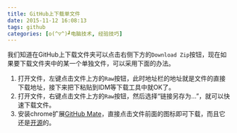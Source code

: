 ```yaml
---
title: GitHub上下载单文件
date: 2015-11-12 16:08:13
tags: github
categories: [o(^▽^)┛电脑技术, 经验技巧]
---
```


我们知道在GitHub上下载文件夹可以点击右侧下方的`Download Zip`按钮，现在如果要下载文件夹中的某一个单独文件，可以采用下面的办法。

 1. 打开文件，左键点击文件上方的`Raw`按钮，此时地址栏的地址就是文件的直接下载地址，接下来把下粘贴到IDM等下载工具中就OK了。
 2. 打开文件，右键点击文件上方的`Raw`按钮，然后选择“链接另存为…”，就可以快速下载文件。
 3. 安装chrome扩展[GitHub Mate][1]，直接点击文件前面的图标即可下载，而且它还是[开源][2]的。


  [1]: https://chrome.google.com/webstore/detail/github-mate/baggcehellihkglakjnmnhpnjmkbmpkf
  [2]: https://github.com/camsong/chrome-github-mate